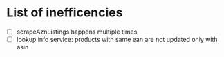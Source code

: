 # List of inefficencies

- [ ] scrapeAznListings happens multiple times 
- [ ] lookup info service: products with same ean are not updated only with asin